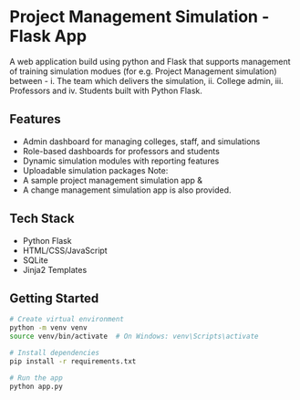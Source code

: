 # Project Management Simulation - Flask App

A web application build using python and Flask that supports management of training simulation modues (for e.g. Project Management simulation) between -
i. The team which delivers the simulation, 
ii. College admin, 
iii. Professors and 
iv. Students built with Python Flask.

## Features
- Admin dashboard for managing colleges, staff, and simulations
- Role-based dashboards for professors and students
- Dynamic simulation modules with reporting features
- Uploadable simulation packages
Note:
- A sample project management simulation app &
- A change management simulation app is also provided.

## Tech Stack
- Python Flask
- HTML/CSS/JavaScript
- SQLite
- Jinja2 Templates

## Getting Started

```bash
# Create virtual environment
python -m venv venv
source venv/bin/activate  # On Windows: venv\Scripts\activate

# Install dependencies
pip install -r requirements.txt

# Run the app
python app.py
```
